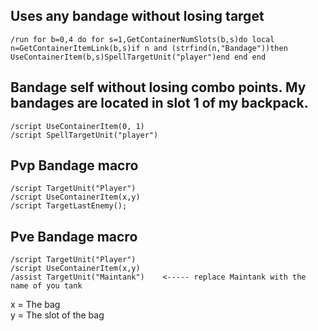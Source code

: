 ## Uses any bandage without losing target
```
/run for b=0,4 do for s=1,GetContainerNumSlots(b,s)do local n=GetContainerItemLink(b,s)if n and (strfind(n,"Bandage"))then UseContainerItem(b,s)SpellTargetUnit("player")end end end
```
 

## Bandage self without losing combo points. My bandages are located in slot 1 of my backpack.
```
/script UseContainerItem(0, 1)
/script SpellTargetUnit("player")
```
 

## Pvp Bandage macro
```
/script TargetUnit("Player")
/script UseContainerItem(x,y)
/script TargetLastEnemy();
```

## Pve Bandage macro
```
/script TargetUnit("Player")
/script UseContainerItem(x,y)
/assist TargetUnit("Maintank")    <----- replace Maintank with the name of you tank
```
x = The bag<br/>
y = The slot of the bag<br/>